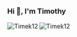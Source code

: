 <h3 >Hi 👋, I'm Timothy</h3>

<div>
<p><img align="left" src="https://github-readme-stats.vercel.app/api/top-langs?username=Timek12&show_icons=true&locale=en&layout=compact" alt="Timek12" /></p>
<p><img align="center" src="https://github-readme-streak-stats.herokuapp.com/?user=Timek12&" alt="Timek12" /></p>
</div>
